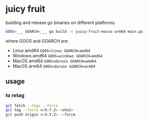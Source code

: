 # juicy fruit

building and release go binaries on different platforms:

```sh
GOOS=___ GOARCH=___ go build -o juicy-fruit-macos-arm64 main.go
```
where GOOS and GOARCH are:

- Linux amd64 `GOOS=linux GOARCH=amd64`
- Windows amd64 `GOOS=windows GOARCH=amd64`
- MacOS amd64 `GOOS=darwin GOARCH=amd64`
- MacOS arm64 `GOOS=darwin GOARCH=arm64`

## usage

### to retag

```sh
git fetch --tags --force
git tag --force v<X.Y.Z> <sha1>
git push origin v<X.Y.Z> --force
```